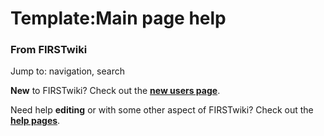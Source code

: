 # Template:Main page help

### From FIRSTwiki

Jump to: navigation, search

**New** to FIRSTwiki? Check out the **[new users page](FIRSTwiki:New_users_page "FIRSTwiki:New users page" )**. 

Need help **editing** or with some other aspect of FIRSTwiki? Check out the
**[help pages](FIRSTwiki:Help "FIRSTwiki:Help" )**.

